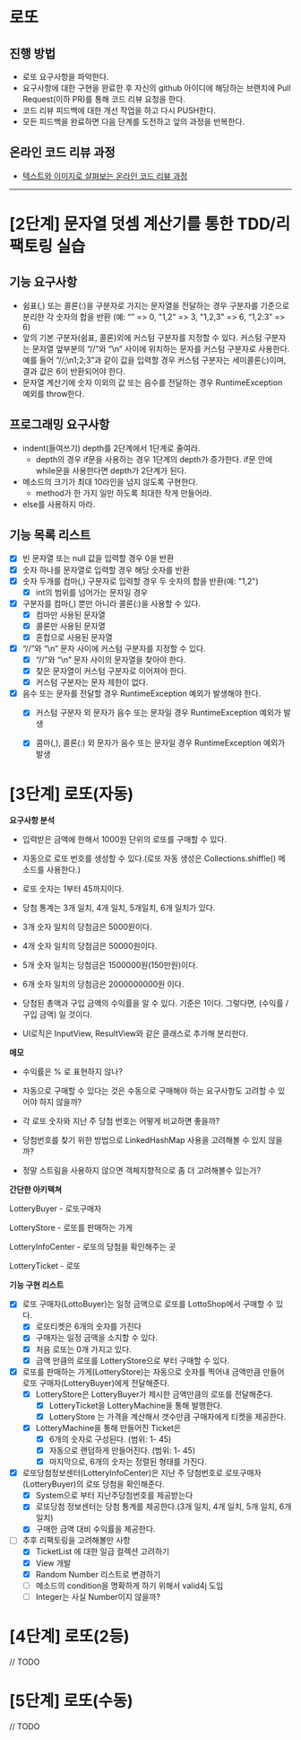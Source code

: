 # 로또
## 진행 방법
* 로또 요구사항을 파악한다.
* 요구사항에 대한 구현을 완료한 후 자신의 github 아이디에 해당하는 브랜치에 Pull Request(이하 PR)를 통해 코드 리뷰 요청을 한다.
* 코드 리뷰 피드백에 대한 개선 작업을 하고 다시 PUSH한다.
* 모든 피드백을 완료하면 다음 단계를 도전하고 앞의 과정을 반복한다.

## 온라인 코드 리뷰 과정
* [텍스트와 이미지로 살펴보는 온라인 코드 리뷰 과정](https://github.com/next-step/nextstep-docs/tree/master/codereview)

---

# [2단계] 문자열 덧셈 계산기를 통한 TDD/리팩토링 실습

## 기능 요구사항

- 쉼표(,) 또는 콜론(:)을 구분자로 가지는 문자열을 전달하는 경우 구분자를 기준으로 분리한 각 숫자의 합을 반환 (예: “” => 0, "1,2" => 3, "1,2,3" => 6, “1,2:3” => 6)
- 앞의 기본 구분자(쉼표, 콜론)외에 커스텀 구분자를 지정할 수 있다. 커스텀 구분자는 문자열 앞부분의 “//”와 “\n” 사이에 위치하는 문자를 커스텀 구분자로 사용한다. 예를 들어 “//;\n1;2;3”과 같이 값을 입력할 경우 커스텀 구분자는 세미콜론(;)이며, 결과 값은 6이 반환되어야 한다.
- 문자열 계산기에 숫자 이외의 값 또는 음수를 전달하는 경우 RuntimeException 예외를 throw한다.

## 프로그래밍 요구사항

- indent(들여쓰기) depth를 2단계에서 1단계로 줄여라.
  - depth의 경우 if문을 사용하는 경우 1단계의 depth가 증가한다. if문 안에 while문을 사용한다면 depth가 2단계가 된다.
- 메소드의 크기가 최대 10라인을 넘지 않도록 구현한다.
  - method가 한 가지 일만 하도록 최대한 작게 만들어라.
- else를 사용하지 마라.

## 기능 목록 리스트

- [x] 빈 문자열 또는 null 값을 입력할 경우 0을 반환
- [x] 숫자 하나를 문자열로 입력할 경우 해당 숫자를 반환
- [x] 숫자 두개를 컴마(,) 구분자로 입력할 경우 두 숫자의 합을 반환(예: "1,2")
  - [x] int의 범위를 넘어가는 문자일 경우
- [x] 구분자를 컴마(,) 뿐만 아니라 콜론(:)을 사용할 수 있다.
  - [x] 컴마만 사용된 문자열
  - [x] 콜론만 사용된 문자열
  - [x] 혼합으로 사용된 문자열
- [x] “//”와 “\n” 문자 사이에 커스텀 구분자를 지정할 수 있다. 
  - [x] “//”와 “\n” 문자 사이의 문자열을 찾아야 한다.
  - [x] 찾은 문자열이 커스텀 구분자로 이어져야 한다.
  - [x] 커스텀 구분자는 문자 제한이 없다.
- [x] 음수 또는 문자를 전달할 경우 RuntimeException 예외가 발생해야 한다.
  - [x] 커스텀 구분자 외 문자가 음수 또는 문자일 경우  RuntimeException 예외가 발생
  - [x] 콤마(,), 콜론(:) 외 문자가 음수 또는 문자일 경우  RuntimeException 예외가 발생



# [3단계] 로또(자동)

**요구사항 분석**

- 입력받은 금액에 한해서 1000원 단위의 로또를 구매할 수 있다.
- 자동으로 로또 번호를 생성할 수 있다.(로또 자동 생성은 Collections.shiffle() 메소드를 사용한다.)
- 로또 숫자는 1부터 45까지이다.
- 당첨 통계는 3개 일치, 4개 일치, 5개일치, 6개 일치가 있다.
- 3개 숫자 일치의 당첨금은 5000원이다.
- 4개 숫자 일치의 당첨금은 50000원이다.
- 5개 숫자 일치는 당첨금은 1500000원(150만원)이다.
- 6개 숫자 일치의 당첨금은 2000000000원 이다.
- 당첨된 총액과 구입 금액의 수익률을 알 수 있다. 기준은 1이다. 그렇다면, (수익률 / 구입 금액) 일 것이다.

- UI로직은 InputView, ResultView와 같은 클래스로 추가해 분리한다.

  

**메모**

- 수익률은 % 로 표현하지 않나?
- 자동으로 구매할 수 있다는 것은 수동으로 구매해야 하는 요구사항도 고려할 수 있어야 하지 않을까?
- 각 로또 숫자와 지난 주 당첨 번호는 어떻게 비교하면 좋을까?

- 당첨번호를 찾기 위한 방법으로 LinkedHashMap 사용을 고려해볼 수 있지 않을까?

- 정말 스트림을 사용하지 않으면 객체지향적으로 좀 더 고려해볼수 있는가?

  

**간단한 아키텍쳐**

LotteryBuyer - 로또구매자

LotteryStore - 로또를 판매하는 가게

LotteryInfoCenter - 로또의 당첨을 확인해주는 곳


LotteryTicket - 로또

**기능 구현 리스트**

- [x] 로또 구매자(LottoBuyer)는 일정 금액으로 로또를 LottoShop에서 구매할 수 있다.
  - [x] 로또티켓은 6개의 숫자를 가진다
  - [x] 구매자는 일정 금액을 소지할 수 있다.
  - [x] 처음 로또는 0개 가지고 있다.
  - [x] 금액 만큼의 로또를 LotteryStore으로 부터 구매할 수 있다.
- [x] 로또를 판매하는 가게(LotteryStore)는 자동으로 숫자를 찍어내 금액만큼 만들어 로또 구매자(LotteryBuyer)에게 전달해준다.
  - [x] LotteryStore은 LotteryBuyer가 제시한 금액만큼의 로또를 전달해준다.
    - [x] LotteryTicket을 LotteryMachine을 통해 발행한다.
    - [x] LotteryStore 는 가격을 계산해서 갯수만큼 구매자에게 티켓을 제공한다.
  - [x] LotteryMachine을 통해 만들어진 Ticket은
    - [x] 6개의 숫자로 구성된다. (범위: 1- 45)
    - [x] 자동으로 랜덤하게 만들어진다. (범위: 1- 45)
    - [x] 마지막으로, 6개의 숫자는 정렬된 형태를 가진다.
  
- [x] 로또당첨정보센터(LotteryInfoCenter)은 지난 주 당첨번호로 로또구매자(LotteryBuyer)의 로또 당첨을 확인해준다.
  - [x] System으로 부터 지난주당첨번호를 제공받는다
  - [x] 로또당첨 정보센터는 당첨 통계를 제공한다.(3개 일치, 4개 일치, 5개 일치, 6개 일치)
  - [x] 구매한 금액 대비 수익률을 제공한다.

- [ ] 추후 리팩토링을 고려해볼만 사항
  - [x] TicketList 에 대한 일급 컬렉션 고려하기
  - [x] View 개발
  - [x] Random Number 리스트로 변경하기
  - [ ] 메소드의 condition을 명확하게 하기 위해서 valid4j 도입
  - [ ] Integer는 사실 Number이지 않을까?

# [4단계] 로또(2등)

// TODO

# [5단계] 로또(수동)

// TODO